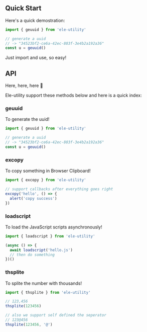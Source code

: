 ## Quick Start

Here's a quick demostration:

```javascript
import { geuuid } from 'ele-utility'

// generate a uuid
// -> "34523bf2-ce6a-42ec-803f-3e4b2a192a36" 
const u = geuuid()
```

Just import and use, so easy!

## API

Here, here, here 🎏

Ele-utility support these methods below and here is a quick index:


### geuuid

To generate the uuid!

```javascript
import { geuuid } from 'ele-utility'

// generate a uuid
// -> "34523bf2-ce6a-42ec-803f-3e4b2a192a36" 
const u = geuuid()
```

### excopy

To copy something in Browser Clipboard!

```javascript
import { excopy } from 'ele-utility'

// support callbacks after everything goes right
excopy('hello', () => {
  alert('copy success')
})
```

### loadscript

To load the JavaScript scripts asynchronously!

```javascript
import { loadscript } from 'ele-utility'

(async () => {
  await loadscript('hello.js')
  // then do something
})()
```

### thsplite

To splite the number with thousands!

```javascript
import { thsplite } from 'ele-utility'

// 123,456
thsplite(123456)

// also we support self defined the seperator
// 123@456
thsplite(123456, '@')
```